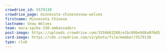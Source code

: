 ```yaml
---
crowdrise_id: 5579130
crowdrise_page: minnesota-chinesesnow-wolves
firstname: Minnesota Chinese
lastname: Snow Wolves
team: moca-spike-150-ambassadors
post-image: https://uploads.crowdrise.com/1556683200/e1bc09be9d6a0f6d5f0e3f62728a59ab.jpg
card-image: https://cdn.crowdrise.com/v2/photo/file/member/5579130
type: club
---
```

